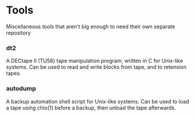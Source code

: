 # Tools
Miscellaneous tools that aren't big enough to need their own separate repository

### dt2
A DECtape II (TU58) tape manipulation program, written in C for Unix-like systems.  Can be used to read and write blocks from tape, and to retension tapes.

### autodump
A backup automation shell script for Unix-like systems.  Can be used to load a tape using chio(1) before a backup, then unload the tape afterwards.
